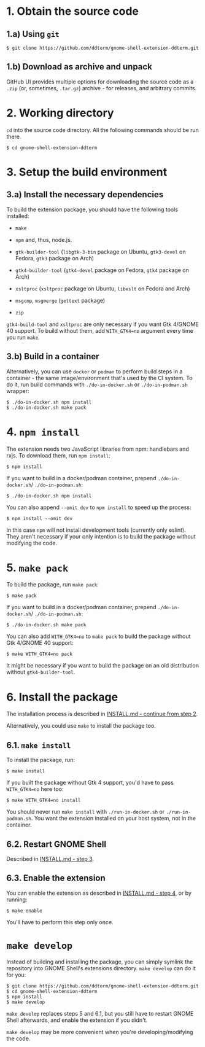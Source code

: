 # 1. Obtain the source code

## 1.a) Using `git`

    $ git clone https://github.com/ddterm/gnome-shell-extension-ddterm.git

## 1.b) Download as archive and unpack

GitHub UI provides multiple options for downloading the source code as a `.zip`
(or, sometimes, `.tar.gz`) archive - for releases, and arbitrary commits.

# 2. Working directory

`cd` into the source code directory. All the following commands should be run
there.

    $ cd gnome-shell-extension-ddterm

# 3. Setup the build environment

## 3.a) Install the necessary dependencies

To build the extension package, you should have the following tools installed:

- `make`

- `npm` and, thus, node.js.

- `gtk-builder-tool` (`libgtk-3-bin` package on Ubuntu, `gtk3-devel` on Fedora,
`gtk3` package on Arch)

- `gtk4-builder-tool` (`gtk4-devel` package on Fedora, `gtk4` package on Arch)

- `xsltproc` (`xsltproc` package on Ubuntu, `libxslt` on Fedora and Arch)

- `msgcmp`, `msgmerge` (`gettext` package)

- `zip`

`gtk4-build-tool` and `xsltproc` are only necessary if you want Gtk 4/GNOME 40
support. To build without them, add `WITH_GTK4=no` argument every time you run
`make`.

## 3.b) Build in a container

Alternatively, you can use `docker` or `podman` to perform build steps in a
container - the same image/environment that's used by the CI system. To do it,
run build commands with `./do-in-docker.sh` or `./do-in-podman.sh` wrapper:

    $ ./do-in-docker.sh npm install
    $ ./do-in-docker.sh make pack

# 4. `npm install`

The extension needs two JavaScript libraries from npm: handlebars and rxjs.
To download them, run `npm install`:

    $ npm install

If you want to build in a docker/podman container, prepend `./do-in-docker.sh`/
`./do-in-podman.sh`:

    $ ./do-in-docker.sh npm install

You can also append `--omit dev` to `npm install` to speed up the process:

    $ npm install --omit dev

In this case `npm` will not install development tools (currently only eslint).
They aren't necessary if your only intention is to build the package without
modifying the code.

# 5. `make pack`

To build the package, run `make pack`:

    $ make pack

If you want to build in a docker/podman container, prepend `./do-in-docker.sh`/
`./do-in-podman.sh`:

    $ ./do-in-docker.sh make pack

You can also add `WITH_GTK4=no` to `make pack` to build the package without
Gtk 4/GNOME 40 support:

    $ make WITH_GTK4=no pack

It might be necessary if you want to build the package on an old distribution
without `gtk4-builder-tool`.

# 6. Install the package

The installation process is described in
[INSTALL.md - continue from step 2](INSTALL.md#2-install-the-package).

Alternatively, you could use `make` to install the package too.

## 6.1. `make install`

To install the package, run:

    $ make install

If you built the package without Gtk 4 support, you'd have to pass
`WITH_GTK4=no` here too:

    $ make WITH_GTK4=no install

You should never run `make install` with `./run-in-docker.sh` or
`./run-in-podman.sh`. You want the extension installed on your host system, not
in the container.

## 6.2. Restart GNOME Shell

Described in [INSTALL.md - step 3](INSTALL.md#3-restart-gnome-shell).

## 6.3. Enable the extension

You can enable the extension as described in
[INSTALL.md - step 4](INSTALL.md#4-enable-the-extension), or by running:

    $ make enable

You'll have to perform this step only once.

# `make develop`

Instead of building and installing the package, you can simply symlink the
repository into GNOME Shell's extensions directory. `make develop` can do it
for you:

    $ git clone https://github.com/ddterm/gnome-shell-extension-ddterm.git
    $ cd gnome-shell-extension-ddterm
    $ npm install
    $ make develop

`make develop` replaces steps 5 and 6.1, but you still have to restart GNOME
Shell afterwards, and enable the extension if you didn't.

`make develop` may be more convenient when you're developing/modifying the code.
